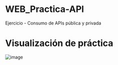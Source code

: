 # WEB_Practica-API
Ejercicio - Consumo de APIs pública y privada

# Visualización de práctica
![image](https://github.com/dilan-flores/WEB_Practica-API/assets/117755180/22dc0d64-b2e3-4685-9ab9-28b9403a9300)
